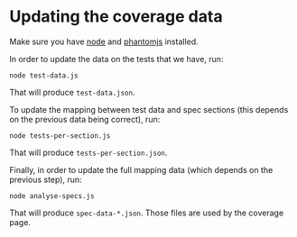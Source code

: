 # Updating the coverage data

Make sure you have [node][1] and [phantomjs][2] installed.

In order to update the data on the tests that we have, run:

    node test-data.js

That will produce `test-data.json`.

To update the mapping between test data and spec sections (this depends on
the previous data being correct), run:

    node tests-per-section.js

That will produce `tests-per-section.json`.

Finally, in order to update the full mapping data (which depends on the previous
step), run:

    node analyse-specs.js

That will produce `spec-data-*.json`. Those files are used by the coverage page.

[1]: http://nodejs.org
[2]: http://phantomjs.org/
